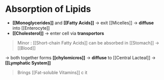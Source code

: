 # Absorption of Lipids
- **[[Monoglycerides]]** and **[[Fatty Acids]]** -> exit [[Micelles]] -> **diffuse** into [[Enterocyte]]
- **[[Cholesterol]]** -> enter cell via **transportors**
> Minor : [[Short-chain Fatty Acids]] can be absorbed in [[Stomach]] -> [[Blood]]

-> both together forms **[[chylomicros]]** -> **diffuse** to [[Central Lacteal]] -> **[[Lymphatic System]]**
> Brings [[Fat-soluble Vitamins]] c it